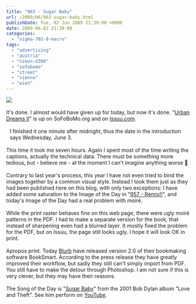 ```yaml
---
title: "963 - Sugar Baby"
url: /2009/06/963-sugar-baby.html
publishDate: Tue, 02 Jun 2009 21:39:00 +0000
date: 2009-06-02 21:39:00
categories: 
  - "sigma-702-8-macro"
tags: 
  - "advertising"
  - "austria"
  - "nikon-d300"
  - "sofobomo"
  - "street"
  - "vienna"
  - "wien"
---
```

<a href="https://d25zfm9zpd7gm5.cloudfront.net/1200x1200/2009/20090602_164017_ps.jpg" target="_blank"><img src="https://d25zfm9zpd7gm5.cloudfront.net/0600x0600/2009/20090602_164017_ps.jpg"/></a><br/><br/>It's done. I almost would have given up for today, but now it's done. "<a href="http://www.sofobomo.org/2009/books/amanessinger/urban-dreams-ii/" target="_blank">Urban Dreams II</a>" is up on SoFoBoMo.org and on <a href="http://issuu.com/amanessinger/docs/urban_dreams_ii" target="_blank">Issuu.com</a>.<br/><br/><a href="http://issuu.com/amanessinger/docs/urban_dreams_ii" target="_blank"><img alt="" border="0" src="https://d25zfm9zpd7gm5.cloudfront.net/0150x0150/misc/urban-dreams-ii-big.jpg" style="margin: 10pt 10px 10px 0pt; float: left;"/></a> I finished it one minute after midnight, thus the date in the introduction says Wednesday, June 3.<br/><br/>This time it took me seven hours. Again I spent most of the time writing the captions, actually the technical data. There must be something more tedious, but - believe me - at the moment I can't imagine anything worse 🙂<br/><br/><a href="https://d25zfm9zpd7gm5.cloudfront.net/1200x1200/2009/20090602_082346_ps.jpg" target="_blank"><img alt="" border="0" src="https://d25zfm9zpd7gm5.cloudfront.net/0150x0150/2009/20090602_082346_ps.jpg" style="margin: 10pt 10px 10px 0pt; float: right;"/></a> Contrary to last year's process, this year I have not even tried to bind the images together by a common visual style. Instead I took them just as they had been published here on this blog, with only two exceptions: I have added some saturation to the Image of the Day in "<a href="/2009/05/957-remix.html" target="_blank">957 - Remix!!</a>", and today's Image of the Day had a real problem with moiré.<br/><br/>While the print raster behaves fine on this web page, there were ugly moiré patterns in the PDF. I had to make a separate version for the book, that instead of sharpening even had a blurred layer. It mostly fixed the problem for the PDF, but on Issuu, the page still looks ugly. I hope it will look OK in print.<br/><br/> Apropos print. Today <a href="http://www.blurb.com/" target="_blank">Blurb</a> have released version 2.0 of their bookmaking software BookSmart. According to the press release they have greatly improved their workflow, but sadly they still can't simply import from PDF. You still have to make the detour through Photoshop. I am not sure if this is very clever, but they may have their reasons.<br/><br/>The Song of the Day is "<a href="http://www.lyricsmode.com/lyrics/b/bob_dylan/sugar_baby.html" target="_blank">Sugar Baby</a>" from the 2001 Bob Dylan album "Love and Theft". See him perform on <a href="http://www.youtube.com/watch?v=RGe1B73_hEM" target="_blank">YouTube</a>.
